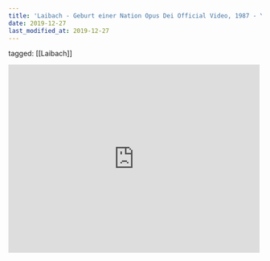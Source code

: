 ```yaml
---
title: 'Laibach - Geburt einer Nation Opus Dei Official Video, 1987 - YouTube'
date: 2019-12-27
last_modified_at: 2019-12-27
---
```

tagged: [[Laibach]]
<iframe allow="accelerometer; autoplay; clipboard-write; encrypted-media; gyroscope; picture-in-picture" allowfullscreen="" frameborder="0" height="375" id="youtube_iframe" src="https://www.youtube.com/embed/ZZAD7W3M4zc?feature=oembed&amp;enablejsapi=1&amp;origin=https://safe.txmblr.com&amp;wmode=opaque" width="500"></iframe>